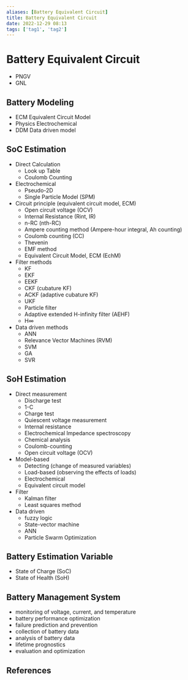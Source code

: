 ```yaml
---
aliases: [Battery Equivalent Circuit]
title: Battery Equivalent Circuit
date: 2022-12-29 08:13
tags: ['tag1', 'tag2']
---
```


# Battery Equivalent Circuit

- PNGV
- GNL

## Battery Modeling

- ECM Equivalent Circuit Model
- Physics Electrochemical
- DDM Data driven model

## SoC Estimation

- Direct Calculation
  - Look up Table
  - Coulomb Counting
- Electrochemical
  - Pseudo-2D
  - Single Particle Model (SPM)
- Circuit principle (equivalent circuit model, ECM)
  - Open circuit voltage (OCV)
  - Internal Resistance (Rint, IR)
  - n-RC (nth-RC)
  - Ampere counting method (Ampere-hour integral, Ah counting)
  - Coulomb counting (CC)
  - Thevenin
  - EMF method
  - Equivalent Circuit Model, ECM (EchM)
- Filter methods
  - KF
  - EKF
  - EEKF
  - CKF (cubature KF)
  - ACKF (adaptive cubature KF)
  - UKF
  - Particle filter
  - Adaptive extended H-infinity filter (AEHF)
  - H∞
- Data driven methods
  - ANN
  - Relevance Vector Machines (RVM)
  - SVM
  - GA
  - SVR

## SoH Estimation

- Direct measurement
  - Discharge test
  - 1-C
  - Charge test
  - Quiescent voltage measurement
  - Internal resistance
  - Electrochemical Impedance spectroscopy
  - Chemical analysis
  - Coulomb-counting
  - Open circuit voltage (OCV)
- Model-based
  - Detecting (change of measured variables)
  - Load-based (observing the effects of loads)
  - Electrochemical
  - Equivalent circuit model
- Filter
  - Kalman filter
  - Least squares method
- Data driven
  - fuzzy logic
  - State-vector machine
  - ANN
  - Particle Swarm Optimization

## Battery Estimation Variable

- State of Charge (SoC)
- State of Health (SoH)

## Battery Management System

- monitoring of voltage, current, and temperature
- battery performance optimization
- failure prediction and prevention
- collection of battery data
- analysis of battery data
- lifetime prognostics
- evaluation and optimization

## References
